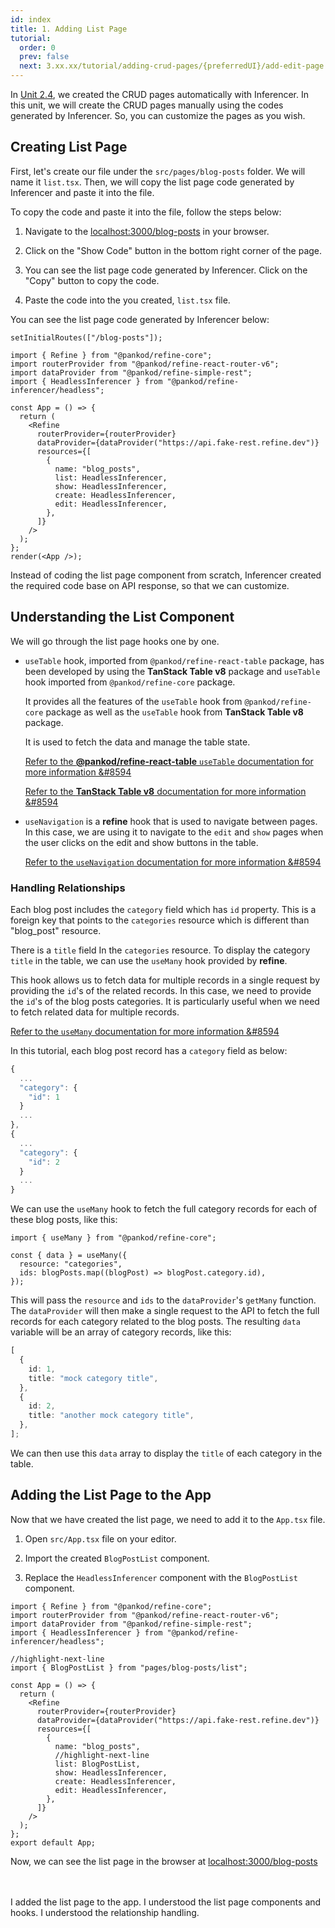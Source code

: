 ```yaml
---
id: index
title: 1. Adding List Page
tutorial:
  order: 0
  prev: false
  next: 3.xx.xx/tutorial/adding-crud-pages/{preferredUI}/add-edit-page
---
```


In [Unit 2.4](/docs/3.xx.xx/tutorial/getting-started/antd/generate-crud-pages/), we created the CRUD pages automatically with Inferencer. In this unit, we will create the CRUD pages manually using the codes generated by Inferencer. So, you can customize the pages as you wish.

## Creating List Page

First, let's create our file under the `src/pages/blog-posts` folder. We will name it `list.tsx`. Then, we will copy the list page code generated by Inferencer and paste it into the file.

To copy the code and paste it into the file, follow the steps below:

1. Navigate to the <a href="http://localhost:3000/blog-posts" rel="noopener noreferrer nofollow">localhost:3000/blog-posts</a> in your browser.

2. Click on the "Show Code" button in the bottom right corner of the page.

3. You can see the list page code generated by Inferencer. Click on the "Copy" button to copy the code.

4. Paste the code into the you created, `list.tsx` file.

You can see the list page code generated by Inferencer below:

```tsx live previewOnly previewHeight=600px url=http://localhost:3000/blog-posts
setInitialRoutes(["/blog-posts"]);

import { Refine } from "@pankod/refine-core";
import routerProvider from "@pankod/refine-react-router-v6";
import dataProvider from "@pankod/refine-simple-rest";
import { HeadlessInferencer } from "@pankod/refine-inferencer/headless";

const App = () => {
  return (
    <Refine
      routerProvider={routerProvider}
      dataProvider={dataProvider("https://api.fake-rest.refine.dev")}
      resources={[
        {
          name: "blog_posts",
          list: HeadlessInferencer,
          show: HeadlessInferencer,
          create: HeadlessInferencer,
          edit: HeadlessInferencer,
        },
      ]}
    />
  );
};
render(<App />);
```

Instead of coding the list page component from scratch, Inferencer created the required code base on API response, so that we can customize.

## Understanding the List Component

We will go through the list page hooks one by one.

- `useTable` hook, imported from `@pankod/refine-react-table` package, has been developed by using the **TanStack Table v8** package and `useTable` hook imported from `@pankod/refine-core` package.

  It provides all the features of the `useTable` hook from `@pankod/refine-core` package as well as the `useTable` hook from **TanStack Table v8** package.

  It is used to fetch the data and manage the table state.

  [Refer to the **@pankod/refine-react-table** `useTable` documentation for more information &#8594](/docs/3.xx.xx/packages/documentation/react-table/)

  [Refer to the **TanStack Table v8** documentation for more information &#8594](https://tanstack.com/table/v8)

- `useNavigation` is a **refine** hook that is used to navigate between pages. In this case, we are using it to navigate to the `edit` and `show` pages when the user clicks on the edit and show buttons in the table.

  [Refer to the `useNavigation` documentation for more information &#8594](/docs/3.xx.xx/api-reference/core/hooks/navigation/useNavigation/)

### Handling Relationships

Each blog post includes the `category` field which has `id` property. This is a foreign key that points to the `categories` resource which is different than "blog_post" resource.

There is a `title` field In the `categories` resource. To display the category `title` in the table, we can use the `useMany` hook provided by **refine**.

This hook allows us to fetch data for multiple records in a single request by providing the `id`'s of the related records. In this case, we need to provide the `id`'s of the blog posts categories. It is particularly useful when we need to fetch related data for multiple records.

[Refer to the `useMany` documentation for more information &#8594](/docs/3.xx.xx/api-reference/core/hooks/data/useMany/)

In this tutorial, each blog post record has a `category` field as below:

```ts title="https://api.fake-rest.refine.dev/blog_posts"
{
  ...
  "category": {
    "id": 1
  }
  ...
},
{
  ...
  "category": {
    "id": 2
  }
  ...
}
```

We can use the `useMany` hook to fetch the full category records for each of these blog posts, like this:

```tsx
import { useMany } from "@pankod/refine-core";

const { data } = useMany({
  resource: "categories",
  ids: blogPosts.map((blogPost) => blogPost.category.id),
});
```

This will pass the `resource` and `ids` to the `dataProvider`'s `getMany` function. The `dataProvider` will then make a single request to the API to fetch the full records for each category related to the blog posts. The resulting `data` variable will be an array of category records, like this:

```ts
[
  {
    id: 1,
    title: "mock category title",
  },
  {
    id: 2,
    title: "another mock category title",
  },
];
```

We can then use this `data` array to display the `title` of each category in the table.

## Adding the List Page to the App

Now that we have created the list page, we need to add it to the `App.tsx` file.

1. Open `src/App.tsx` file on your editor.

2. Import the created `BlogPostList` component.

3. Replace the `HeadlessInferencer` component with the `BlogPostList` component.

```tsx title="src/App.tsx"
import { Refine } from "@pankod/refine-core";
import routerProvider from "@pankod/refine-react-router-v6";
import dataProvider from "@pankod/refine-simple-rest";
import { HeadlessInferencer } from "@pankod/refine-inferencer/headless";

//highlight-next-line
import { BlogPostList } from "pages/blog-posts/list";

const App = () => {
  return (
    <Refine
      routerProvider={routerProvider}
      dataProvider={dataProvider("https://api.fake-rest.refine.dev")}
      resources={[
        {
          name: "blog_posts",
          //highlight-next-line
          list: BlogPostList,
          show: HeadlessInferencer,
          create: HeadlessInferencer,
          edit: HeadlessInferencer,
        },
      ]}
    />
  );
};
export default App;
```

Now, we can see the list page in the browser at <a href="http://localhost:3000/blog-posts" rel="noopener noreferrer nofollow">localhost:3000/blog-posts</a>

<br/>
<br/>

<Checklist>

<ChecklistItem id="add-list-page-headless">
I added the list page to the app.
</ChecklistItem>
<ChecklistItem id="add-list-page-headless-2">
I understood the list page components and hooks.
</ChecklistItem>
<ChecklistItem id="add-list-page-headless-3">
I understood the relationship handling.
</ChecklistItem>

</Checklist>
